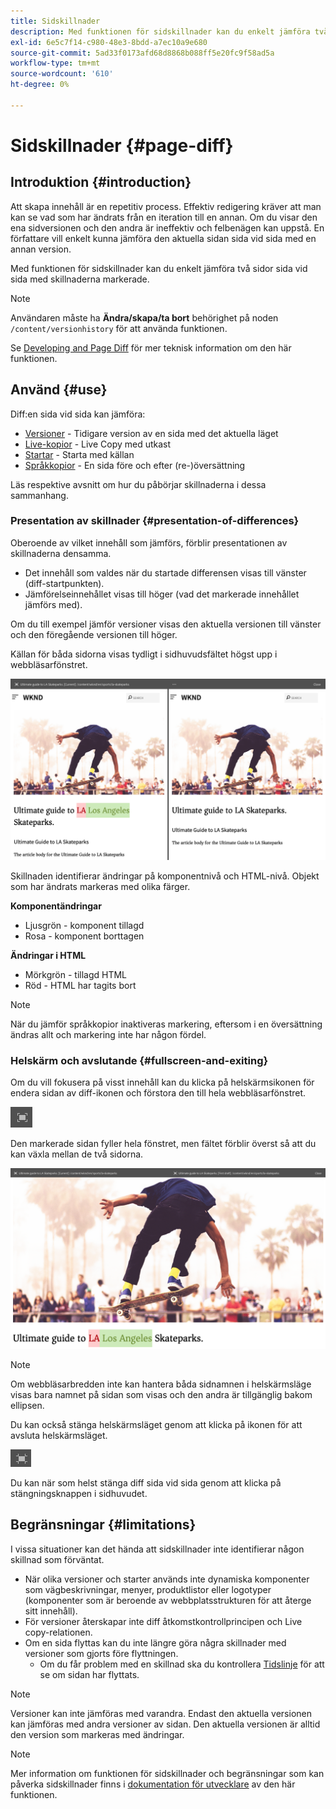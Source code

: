 ```yaml
---
title: Sidskillnader
description: Med funktionen för sidskillnader kan du enkelt jämföra två sidor sida vid sida med skillnaderna markerade.
exl-id: 6e5c7f14-c980-48e3-8bdd-a7ec10a9e680
source-git-commit: 5ad33f0173afd68d8868b088ff5e20fc9f58ad5a
workflow-type: tm+mt
source-wordcount: '610'
ht-degree: 0%

---
```


# Sidskillnader {#page-diff}

## Introduktion {#introduction}

Att skapa innehåll är en repetitiv process. Effektiv redigering kräver att man kan se vad som har ändrats från en iteration till en annan. Om du visar den ena sidversionen och den andra är ineffektiv och felbenägen kan uppstå. En författare vill enkelt kunna jämföra den aktuella sidan sida vid sida med en annan version.

Med funktionen för sidskillnader kan du enkelt jämföra två sidor sida vid sida med skillnaderna markerade.

>[!NOTE]
>
>Användaren måste ha **Ändra/skapa/ta bort** behörighet på noden `/content/versionhistory` för att använda funktionen.
>
>Se [Developing and Page Diff](/help/implementing/developing/introduction/page-diff.md#operation-details) för mer teknisk information om den här funktionen.

## Använd {#use}

Diff:en sida vid sida kan jämföra:

* [Versioner](/help/sites-cloud/authoring/features/page-versions.md#comparing-a-version-with-current-page) - Tidigare version av en sida med det aktuella läget
* [Live-kopior](/help/sites-cloud/administering/msm/creating-live-copies.md#comparing-a-live-copy-page-with-a-blueprint-page) - Live Copy med utkast
* [Startar](/help/sites-cloud/authoring/launches/editing.md#comparing-a-launch-page-to-its-source-page) - Starta med källan
* [Språkkopior](/help/sites-cloud/administering/translation/managing-projects.md#comparing-language-copies) - En sida före och efter (re-)översättning

Läs respektive avsnitt om hur du påbörjar skillnaderna i dessa sammanhang.

### Presentation av skillnader {#presentation-of-differences}

Oberoende av vilket innehåll som jämförs, förblir presentationen av skillnaderna densamma.

* Det innehåll som valdes när du startade differensen visas till vänster (diff-startpunkten).
* Jämförelseinnehållet visas till höger (vad det markerade innehållet jämförs med).

Om du till exempel jämför versioner visas den aktuella versionen till vänster och den föregående versionen till höger.

Källan för båda sidorna visas tydligt i sidhuvudsfältet högst upp i webbläsarfönstret.

![Versioner sida vid sida](/help/sites-cloud/authoring/assets/versions-side-by-side.png)

Skillnaden identifierar ändringar på komponentnivå och HTML-nivå. Objekt som har ändrats markeras med olika färger.

**Komponentändringar**

* Ljusgrön - komponent tillagd
* Rosa - komponent borttagen

**Ändringar i HTML**

* Mörkgrön - tillagd HTML
* Röd - HTML har tagits bort

>[!NOTE]
>
>När du jämför språkkopior inaktiveras markering, eftersom i en översättning ändras allt och markering inte har någon fördel.

### Helskärm och avslutande {#fullscreen-and-exiting}

Om du vill fokusera på visst innehåll kan du klicka på helskärmsikonen för endera sidan av diff-ikonen och förstora den till hela webbläsarfönstret.

![Helskärmsknapp](/help/sites-cloud/authoring/assets/versions-full-screen.png)

Den markerade sidan fyller hela fönstret, men fältet förblir överst så att du kan växla mellan de två sidorna.

![Helskärmsläge](/help/sites-cloud/authoring/assets/versions-full-screen-mode.png)

>[!NOTE]
>
>Om webbläsarbredden inte kan hantera båda sidnamnen i helskärmsläge visas bara namnet på sidan som visas och den andra är tillgänglig bakom ellipsen.

Du kan också stänga helskärmsläget genom att klicka på ikonen för att avsluta helskärmsläget.

![Avsluta helskärmsläge](/help/sites-cloud/authoring/assets/versions-exit-full-screen.png)

Du kan när som helst stänga diff sida vid sida genom att klicka på stängningsknappen i sidhuvudet.

## Begränsningar {#limitations}

I vissa situationer kan det hända att sidskillnader inte identifierar någon skillnad som förväntat.

* När olika versioner och starter används inte dynamiska komponenter som vägbeskrivningar, menyer, produktlistor eller logotyper (komponenter som är beroende av webbplatsstrukturen för att återge sitt innehåll).
* För versioner återskapar inte diff åtkomstkontrollprincipen och Live copy-relationen.
* Om en sida flyttas kan du inte längre göra några skillnader med versioner som gjorts före flyttningen.
   * Om du får problem med en skillnad ska du kontrollera [Tidslinje](/help/sites-cloud/authoring/getting-started/basic-handling.md#timeline) för att se om sidan har flyttats.

>[!NOTE]
>
>Versioner kan inte jämföras med varandra. Endast den aktuella versionen kan jämföras med andra versioner av sidan. Den aktuella versionen är alltid den version som markeras med ändringar.

>[!NOTE]
>
>Mer information om funktionen för sidskillnader och begränsningar som kan påverka sidskillnader finns i [dokumentation för utvecklare](/help/implementing/developing/introduction/page-diff.md) av den här funktionen.
